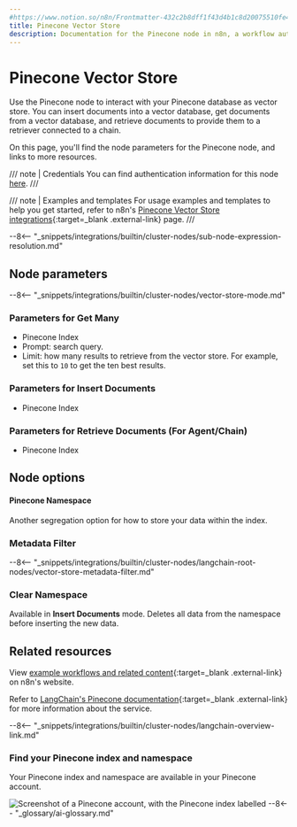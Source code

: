 ```yaml
---
#https://www.notion.so/n8n/Frontmatter-432c2b8dff1f43d4b1c8d20075510fe4
title: Pinecone Vector Store
description: Documentation for the Pinecone node in n8n, a workflow automation platform. Includes details of operations and configuration, and links to examples and credentials information.
---
```


# Pinecone Vector Store

Use the Pinecone node to interact with your Pinecone database as vector store. You can insert documents into a vector database, get documents from a vector database, and retrieve documents to provide them to a retriever connected to a chain.

On this page, you'll find the node parameters for the Pinecone node, and links to more resources.

/// note | Credentials
You can find authentication information for this node [here](/integrations/builtin/credentials/pinecone/).
///

/// note | Examples and templates
For usage examples and templates to help you get started, refer to n8n's [Pinecone Vector Store integrations](https://n8n.io/integrations/pinecone-vector-store/){:target=_blank .external-link} page.
///

--8<-- "_snippets/integrations/builtin/cluster-nodes/sub-node-expression-resolution.md"
	
## Node parameters

--8<-- "_snippets/integrations/builtin/cluster-nodes/vector-store-mode.md"

### Parameters for **Get Many**

* Pinecone Index
* Prompt: search query.
* Limit: how many results to retrieve from the vector store. For example, set this to `10` to get the ten best results.

### Parameters for **Insert Documents**

* Pinecone Index

### Parameters for **Retrieve Documents (For Agent/Chain)**

* Pinecone Index

## Node options

#### Pinecone Namespace 

Another segregation option for how to store your data within the index.

### Metadata Filter

--8<-- "_snippets/integrations/builtin/cluster-nodes/langchain-root-nodes/vector-store-metadata-filter.md"

### Clear Namespace

Available in **Insert Documents** mode. Deletes all data from the namespace before inserting the new data.

## Related resources

View [example workflows and related content](https://n8n.io/integrations/pinecone-vector-store/){:target=_blank .external-link} on n8n's website.

Refer to [LangChain's Pinecone documentation](https://js.langchain.com/docs/modules/data_connection/vectorstores/integrations/pinecone){:target=_blank .external-link} for more information about the service.

--8<-- "_snippets/integrations/builtin/cluster-nodes/langchain-overview-link.md"

### Find your Pinecone index and namespace

Your Pinecone index and namespace are available in your Pinecone account.

![Screenshot of a Pinecone account, with the Pinecone index labelled](/_images/integrations/builtin/cluster-nodes/vectorstorepinecone/pinecone-index-namespace.png)
--8<-- "_glossary/ai-glossary.md"
